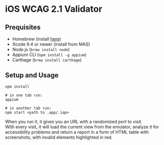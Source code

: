 # iOS WCAG 2.1 Validator

## Prequisites
- Homebrew (install [here](https://brew.sh/))
- Xcode 9.4 or newer (install from MAS)
- Node.js (`brew install node`)
- Appium CLI (`npm install -g appium`)
- Carthage (`brew install carthage`)

## Setup and Usage
```
npm install

# in one tab run:
appium

# in another tab run:
npm start <path to .app/.iap>
```

When you run it, it gives you an URL with a randomized port to visit.  
With every visit, it will load the current view from the emulator, analyze it for accessibility problems and return a report in a form of HTML table with screenshots, with invalid elements highlighted in red.
